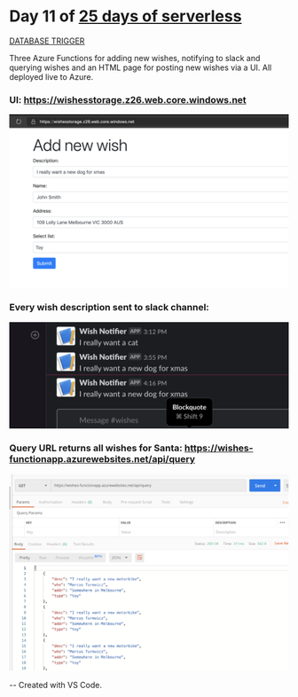 # Day 11 of [25 days of serverless](https://www.25daysofserverless.com)

[DATABASE TRIGGER](https://25daysofserverless.com/calendar/11)

Three Azure Functions for adding new wishes, notifying to slack and querying wishes and an
HTML page for posting new wishes via a UI. All deployed live to Azure.

### UI: https://wishesstorage.z26.web.core.windows.net

![](img/ui.png)

### Every wish description sent to slack channel:

![](img/notifier.png)

### Query URL returns all wishes for Santa: https://wishes-functionapp.azurewebsites.net/api/query

![](img/query.png)

-- Created with VS Code.

